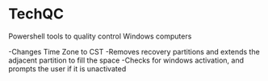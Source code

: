 # TechQC
Powershell tools to quality control Windows computers

-Changes Time Zone to CST
-Removes recovery partitions and extends the adjacent partition to fill the space
-Checks for windows activation, and prompts the user if it is unactivated
 